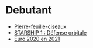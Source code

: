 # Debutant

- [Pierre-feuille-ciseaux](./debutant_1.js)
- [	STARSHIP 1 : Défense orbitale](./debutant_2.js)
- [	Euro 2020 en 2021](./debutant_3.js)